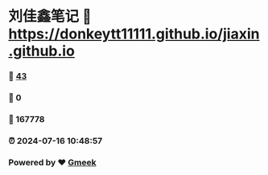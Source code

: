 # 刘佳鑫笔记 :link: https://donkeytt11111.github.io/jiaxin.github.io 
### :page_facing_up: [43](https://donkeytt11111.github.io/jiaxin.github.io/tag.html) 
### :speech_balloon: 0 
### :hibiscus: 167778 
### :alarm_clock: 2024-07-16 10:48:57 
### Powered by :heart: [Gmeek](https://github.com/Meekdai/Gmeek)
